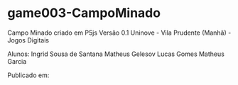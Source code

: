 # game003-CampoMinado
Campo Minado criado em P5js
Versão 0.1
Uninove - Vila Prudente (Manhã) - Jogos Digitais

Alunos: 
Ingrid Sousa de Santana
Matheus Gelesov
Lucas Gomes
Matheus Garcia

Publicado em: 
